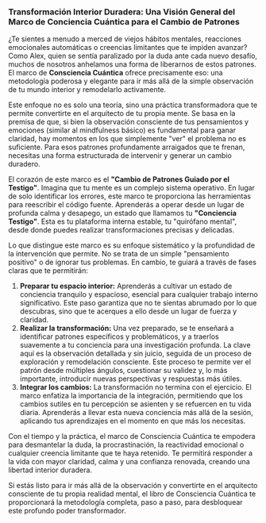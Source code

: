 ### Transformación Interior Duradera: Una Visión General del Marco de Conciencia Cuántica para el Cambio de Patrones
¿Te sientes a menudo a merced de viejos hábitos mentales, reacciones emocionales automáticas o creencias limitantes que te impiden avanzar? Como Alex, quien se sentía paralizado por la duda ante cada nuevo desafío, muchos de nosotros anhelamos una forma de liberarnos de estos patrones. El marco de **Consciencia Cuántica** ofrece precisamente eso: una metodología poderosa y elegante para ir más allá de la simple observación de tu mundo interior y remodelarlo activamente.

Este enfoque no es solo una teoría, sino una práctica transformadora que te permite convertirte en el arquitecto de tu propia mente. Se basa en la premisa de que, si bien la observación consciente de tus pensamientos y emociones (similar al mindfulness básico) es fundamental para ganar claridad, hay momentos en los que simplemente "ver" el problema no es suficiente. Para esos patrones profundamente arraigados que te frenan, necesitas una forma estructurada de intervenir y generar un cambio duradero.

El corazón de este marco es el **"Cambio de Patrones Guiado por el Testigo"**. Imagina que tu mente es un complejo sistema operativo. En lugar de solo identificar los errores, este marco te proporciona las herramientas para reescribir el código fuente. Aprenderás a operar desde un lugar de profunda calma y desapego, un estado que llamamos tu **"Conciencia Testigo"**. Esta es tu plataforma interna estable, tu "quirófano mental", desde donde puedes realizar transformaciones precisas y delicadas.

Lo que distingue este marco es su enfoque sistemático y la profundidad de la intervención que permite. No se trata de un simple "pensamiento positivo" o de ignorar tus problemas. En cambio, te guiará a través de fases claras que te permitirán:

1.  **Preparar tu espacio interior:** Aprenderás a cultivar un estado de conciencia tranquilo y espacioso, esencial para cualquier trabajo interno significativo. Este paso garantiza que no te sientas abrumado por lo que descubras, sino que te acerques a ello desde un lugar de fuerza y claridad.
2.  **Realizar la transformación:** Una vez preparado, se te enseñará a identificar patrones específicos y problemáticos, y a traerlos suavemente a tu conciencia para una investigación profunda. La clave aquí es la observación detallada y sin juicio, seguida de un proceso de exploración y remodelación consciente. Este proceso te permite ver el patrón desde múltiples ángulos, cuestionar su validez y, lo más importante, introducir nuevas perspectivas y respuestas más útiles.
3.  **Integrar los cambios:** La transformación no termina con el ejercicio. El marco enfatiza la importancia de la integración, permitiendo que los cambios sutiles en tu percepción se asienten y se refuercen en tu vida diaria. Aprenderás a llevar esta nueva conciencia más allá de la sesión, aplicando tus aprendizajes en el momento en que más los necesitas.

Con el tiempo y la práctica, el marco de Consciencia Cuántica te empodera para desmantelar la duda, la procrastinación, la reactividad emocional o cualquier creencia limitante que te haya retenido. Te permitirá responder a la vida con mayor claridad, calma y una confianza renovada, creando una libertad interior duradera.

Si estás listo para ir más allá de la observación y convertirte en el arquitecto consciente de tu propia realidad mental, el libro de Consciencia Cuántica te proporcionará la metodología completa, paso a paso, para desbloquear este profundo poder transformador.